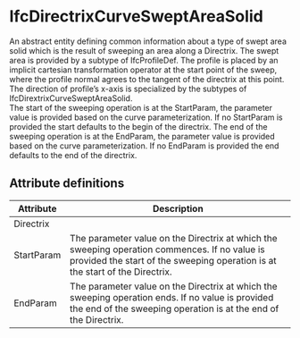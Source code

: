 IfcDirectrixCurveSweptAreaSolid
===============================
An abstract entity defining common information about a type of swept area
solid which is the result of sweeping an area along a Directrix. The swept
area is provided by a subtype of IfcProfileDef. The profile is placed by an
implicit cartesian transformation operator at the start point of the sweep,
where the profile normal agrees to the tangent of the directrix at this point.
The direction of profile’s x-axis is specialized by the subtypes of
IfcDirextrixCurveSweptAreaSolid.  
The start of the sweeping operation is at the StartParam, the parameter value
is provided based on the curve parameterization. If no StartParam is provided
the start defaults to the begin of the directrix. The end of the sweeping
operation is at the EndParam, the parameter value is provided based on the
curve parameterization. If no EndParam is provided the end defaults to the end
of the directrix.  


Attribute definitions
---------------------
| Attribute   | Description                                                                                                                                                                   |
|-------------|-------------------------------------------------------------------------------------------------------------------------------------------------------------------------------|
| Directrix   |                                                                                                                                                                               |
| StartParam  | The parameter value on the Directrix at which the sweeping operation commences. If no value is provided the start of the sweeping operation is at the start of the Directrix. |
| EndParam    | The parameter value on the Directrix at which the sweeping operation ends. If no value is provided the end of the sweeping operation is at the end of the Directrix.          |


